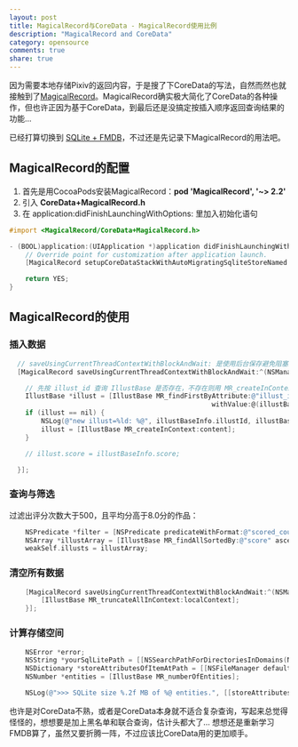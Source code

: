 ```yaml
---
layout: post
title: MagicalRecord与CoreData - MagicalRecord使用比例
description: "MagicalRecord and CoreData"
category: opensource
comments: true
share: true
---
```


因为需要本地存储Pixiv的返回内容，于是搜了下CoreData的写法，自然而然也就接触到了[MagicalRecord](https://github.com/magicalpanda/MagicalRecord)。MagicalRecord确实极大简化了CoreData的各种操作，但也许正因为基于CoreData，到最后还是没搞定按插入顺序返回查询结果的功能...

已经打算切换到 [SQLite + FMDB](https://github.com/ccgus/fmdb)，不过还是先记录下MagicalRecord的用法吧。

## MagicalRecord的配置

1. 首先是用CocoaPods安装MagicalRecord：**pod 'MagicalRecord', '~> 2.2'**
2. 引入 **CoreData+MagicalRecord.h**
3. 在 application:didFinishLaunchingWithOptions: 里加入初始化语句

```objective-c
#import <MagicalRecord/CoreData+MagicalRecord.h>

- (BOOL)application:(UIApplication *)application didFinishLaunchingWithOptions:(NSDictionary *)launchOptions {
    // Override point for customization after application launch.
    [MagicalRecord setupCoreDataStackWithAutoMigratingSqliteStoreNamed:@"PixixWalker.sqlite"];

    return YES;
}
```

## MagicalRecord的使用

### 插入数据

```objective-c
  // saveUsingCurrentThreadContextWithBlockAndWait: 是使用后台保存避免阻塞主线程
  [MagicalRecord saveUsingCurrentThreadContextWithBlockAndWait:^(NSManagedObjectContext *localContext) {

    // 先按 illust_id 查询 IllustBase 是否存在，不存在则用 MR_createInContext: 创建
    IllustBase *illust = [IllustBase MR_findFirstByAttribute:@"illust_id"
                                                   withValue:@(illustBaseInfo.illustId)];
    if (illust == nil) {
        NSLog(@"new illust=%ld: %@", illustBaseInfo.illustId, illustBaseInfo.title);
        illust = [IllustBase MR_createInContext:content];
    }

    // illust.score = illustBaseInfo.score;

  }];
```

### 查询与筛选

过滤出评分次数大于500，且平均分高于8.0分的作品：

```objective-c
    NSPredicate *filter = [NSPredicate predicateWithFormat:@"scored_count > %d AND score/scored_count > %f", 500, 8.0];
    NSArray *illustArray = [IllustBase MR_findAllSortedBy:@"score" ascending:NO withPredicate:filter];
    weakSelf.illusts = illustArray;
```

### 清空所有数据

```objective-c
    [MagicalRecord saveUsingCurrentThreadContextWithBlockAndWait:^(NSManagedObjectContext *localContext) {
        [IllustBase MR_truncateAllInContext:localContext];
    }];
```

### 计算存储空间

```objective-c
    NSError *error;
    NSString *yourSqlLitePath = [[NSSearchPathForDirectoriesInDomains(NSApplicationSupportDirectory, NSUserDomainMask, YES) lastObject] stringByAppendingPathComponent: @"PixixWalker/PixixWalker.sqlite"];
    NSDictionary *storeAttributesOfItemAtPath = [[NSFileManager defaultManager] attributesOfItemAtPath:yourSqlLitePath error:&error];
    NSNumber *entities = [IllustBase MR_numberOfEntities];

    NSLog(@">>> SQLite size %.2f MB of %@ entities.", [[storeAttributesOfItemAtPath valueForKey:@"NSFileSize"] floatValue]/1024/1024, entities);
```

也许是对CoreData不熟，或者是CoreData本身就不适合复杂查询，写起来总觉得怪怪的，想想要是加上黑名单和联合查询，估计头都大了... 想想还是重新学习FMDB算了，虽然又要折腾一阵，不过应该比CoreData用的更加顺手。
